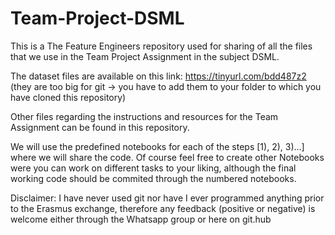 # Team-Project-DSML
This is a The Feature Engineers repository used for sharing of all the files that we use in the Team Project Assignment in the subject DSML. 

The dataset files are available on this link: https://tinyurl.com/bdd487z2 (they are too big for git -> you have to add them to your folder to which you have cloned this repository)

Other files regarding the instructions and resources for the Team Assignment can be found in this repository.

We will use the predefined notebooks for each of the steps [1), 2), 3)...] where we will share the code. Of course feel free to create other Notebooks were you can work on different tasks to your liking, although the final working code should be commited through the numbered notebooks.

Disclaimer: I have never used git nor have I ever programmed anything prior to the Erasmus exchange, therefore any feedback (positive or negative) is welcome either through the Whatsapp group or here on git.hub 
